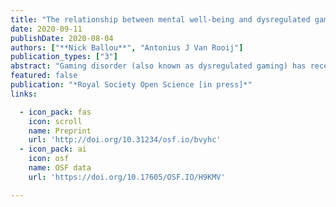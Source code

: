 ```yaml
---
title: "The relationship between mental well-being and dysregulated gaming: A specification curve analysis of five gaming disorder scales"
date: 2020-09-11
publishDate: 2020-08-04
authors: ["**Nick Ballou**", "Antonius J Van Rooij"]
publication_types: ["3"]
abstract: "Gaming disorder (also known as dysregulated gaming) has received significant research and policy attention based on concerns that certain patterns of play are associated with decreased mental well-being and/or functional impairment. In this study, we use specification curve analysis to examine analytical flexibility and the strength of the relationship between dysregulated gaming and well-being in the form of general mental health, depressive mood, and life satisfaction. Dutch and Flemish gamers (n = 424) completed ﬁve unique dysregulated gaming measures (covering nine scale variants) and three well-being measures. We find a consistent negative relationship; across 972 justifiable regression models, the median standardized regression coefficient was –0.40 (min: –0.54, max: –0.19). Data show that the majority of dysregulated gaming operationalizations converge upon highly similar estimates of well-being (i.e. have similar concurrent validity). However, variance is introduced by the choice of well-being measure; results indicate that dysregulated gaming is more strongly associated with depressive mood than with life satisfaction. Weekly gametime accounted for little to no unique variance in well-being in the sample. We argue that research on this topic should compare a broad range of functional and well-being outcomes, and work to identify a maximally parsimonious of dysregulated gaming criteria. Given somewhat minute differences between dysregulated gaming scales when used in survey-based studies and largely equivalent relationships with mental health indicators, harmonization of measurement should be a priority."
featured: false
publication: "*Royal Society Open Science [in press]*"
links:

  - icon_pack: fas
    icon: scroll
    name: Preprint
    url: 'http://doi.org/10.31234/osf.io/bvyhc'
  - icon_pack: ai
    icon: osf
    name: OSF data
    url: 'https://doi.org/10.17605/OSF.IO/H9KMV'

---
```

